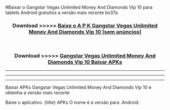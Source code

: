 #Baixar o Gangstar Vegas Unlimited Money And Diamonds Vip 10   para tablets Android gratuitos a versão mais recente bx37a


<div align="center">
<h3>Download >>>>> <a href="https://pt-web.web.app/?pt= Gangstar Vegas Unlimited Money And Diamonds Vip 10 ">Baixe o A P K Gangstar Vegas Unlimited Money And Diamonds Vip 10  [sem anúncios]</a></h3><br>

<h3>Download >>>>> <a href="https://pt-web.web.app/?pt= Gangstar Vegas Unlimited Money And Diamonds Vip 10 ">Gangstar Vegas Unlimited Money And Diamonds Vip 10  Baixar APKs</a></h3>
</div>

----------------------------------------------------------

----------------------------------------------------------

----------------------------------------------------------

Baixar APKs Gangstar Vegas Unlimited Money And Diamonds Vip 10  e obtenha a versão mais recente

Baixe o aplicativo. {title} APKs O nome é a versão para .Android.


